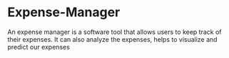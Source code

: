 # Expense-Manager
An expense manager is a software tool that allows users to keep track of their expenses. 
It can also analyze the expenses, helps to visualize and predict our expenses
